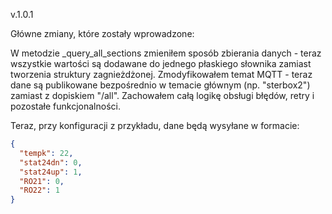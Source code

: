 v.1.0.1

Główne zmiany, które zostały wprowadzone:

W metodzie _query_all_sections zmieniłem sposób zbierania danych - teraz wszystkie wartości są dodawane do jednego płaskiego słownika zamiast tworzenia struktury zagnieżdżonej.
Zmodyfikowałem temat MQTT - teraz dane są publikowane bezpośrednio w temacie głównym (np. "sterbox2") zamiast z dopiskiem "/all".
Zachowałem całą logikę obsługi błędów, retry i pozostałe funkcjonalności.

Teraz, przy konfiguracji z przykładu, dane będą wysyłane w formacie:
```json
{
  "tempk": 22,
  "stat24dn": 0,
  "stat24up": 1,
  "RO21": 0,
  "RO22": 1
}
```
